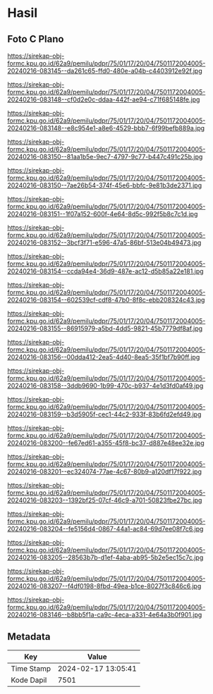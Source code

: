 # Hasil

## Foto C Plano

https://sirekap-obj-formc.kpu.go.id/62a9/pemilu/pdpr/75/01/17/20/04/7501172004005-20240216-083145--da261c65-ffd0-480e-a04b-c4403912e92f.jpg

https://sirekap-obj-formc.kpu.go.id/62a9/pemilu/pdpr/75/01/17/20/04/7501172004005-20240216-083148--cf0d2e0c-ddaa-442f-ae94-c71f685148fe.jpg

https://sirekap-obj-formc.kpu.go.id/62a9/pemilu/pdpr/75/01/17/20/04/7501172004005-20240216-083148--e8c954e1-a8e6-4529-bbb7-6f99befb889a.jpg

https://sirekap-obj-formc.kpu.go.id/62a9/pemilu/pdpr/75/01/17/20/04/7501172004005-20240216-083150--81aa1b5e-9ec7-4797-9c77-b447c491c25b.jpg

https://sirekap-obj-formc.kpu.go.id/62a9/pemilu/pdpr/75/01/17/20/04/7501172004005-20240216-083150--7ae26b54-374f-45e6-bbfc-9e81b3de2371.jpg

https://sirekap-obj-formc.kpu.go.id/62a9/pemilu/pdpr/75/01/17/20/04/7501172004005-20240216-083151--1f07a152-600f-4e64-8d5c-992f5b8c7c1d.jpg

https://sirekap-obj-formc.kpu.go.id/62a9/pemilu/pdpr/75/01/17/20/04/7501172004005-20240216-083152--3bcf3f71-e596-47a5-86bf-513e04b49473.jpg

https://sirekap-obj-formc.kpu.go.id/62a9/pemilu/pdpr/75/01/17/20/04/7501172004005-20240216-083154--ccda94e4-36d9-487e-ac12-d5b85a22e181.jpg

https://sirekap-obj-formc.kpu.go.id/62a9/pemilu/pdpr/75/01/17/20/04/7501172004005-20240216-083154--602539cf-cdf8-47b0-8f8c-ebb208324c43.jpg

https://sirekap-obj-formc.kpu.go.id/62a9/pemilu/pdpr/75/01/17/20/04/7501172004005-20240216-083155--86915979-a5bd-4dd5-9821-45b7779df8af.jpg

https://sirekap-obj-formc.kpu.go.id/62a9/pemilu/pdpr/75/01/17/20/04/7501172004005-20240216-083156--00dda412-2ea5-4d40-8ea5-35f1bf7b90ff.jpg

https://sirekap-obj-formc.kpu.go.id/62a9/pemilu/pdpr/75/01/17/20/04/7501172004005-20240216-083158--3ddb9690-1b99-470c-b937-4e1d3fd0af49.jpg

https://sirekap-obj-formc.kpu.go.id/62a9/pemilu/pdpr/75/01/17/20/04/7501172004005-20240216-083159--b3d5905f-cec1-44c2-933f-83b6fd2efd49.jpg

https://sirekap-obj-formc.kpu.go.id/62a9/pemilu/pdpr/75/01/17/20/04/7501172004005-20240216-083200--fe67ed61-a355-45f8-bc37-d887e48ee32e.jpg

https://sirekap-obj-formc.kpu.go.id/62a9/pemilu/pdpr/75/01/17/20/04/7501172004005-20240216-083201--ec324074-77ae-4c67-80b9-a120df17f922.jpg

https://sirekap-obj-formc.kpu.go.id/62a9/pemilu/pdpr/75/01/17/20/04/7501172004005-20240216-083203--1392bf25-07cf-46c9-a701-50823fbe27bc.jpg

https://sirekap-obj-formc.kpu.go.id/62a9/pemilu/pdpr/75/01/17/20/04/7501172004005-20240216-083204--fe5156d4-0867-44a1-ac84-69d7ee08f7c6.jpg

https://sirekap-obj-formc.kpu.go.id/62a9/pemilu/pdpr/75/01/17/20/04/7501172004005-20240216-083205--28563b7b-d1ef-4aba-ab95-5b2e5ec15c7c.jpg

https://sirekap-obj-formc.kpu.go.id/62a9/pemilu/pdpr/75/01/17/20/04/7501172004005-20240216-083207--f4df0198-8fbd-49ea-b1ce-8027f3c846c6.jpg

https://sirekap-obj-formc.kpu.go.id/62a9/pemilu/pdpr/75/01/17/20/04/7501172004005-20240216-083146--b8bb5f1a-ca9c-4eca-a331-4e64a3b0f901.jpg


## Metadata

| Key        | Value               |
| ---------- | ------------------- |
| Time Stamp | 2024-02-17 13:05:41 |
| Kode Dapil | 7501                |



